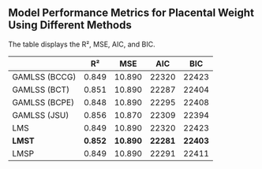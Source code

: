 ## Model Performance Metrics for Placental Weight Using Different Methods

The table displays the R², MSE, AIC, and BIC.

|                         | R²      | MSE     | AIC    | BIC    |
|-------------------------|---------|---------|--------|--------|
| GAMLSS (BCCG)           | 0.849   | 10.890  | 22320  | 22423  |
| GAMLSS (BCT)            | 0.851   | 10.890  | 22287  | 22404  |
| GAMLSS (BCPE)           | 0.848   | 10.890  | 22295  | 22408  |
| GAMLSS (JSU)            | 0.856   | 10.870  | 22309  | 22394  |
| LMS                     | 0.849   | 10.890  | 22320  | 22423  |
| **LMST**                | **0.852** | **10.890** | **22281** | **22403** |
| LMSP                    | 0.849   | 10.890  | 22291  | 22411  |
